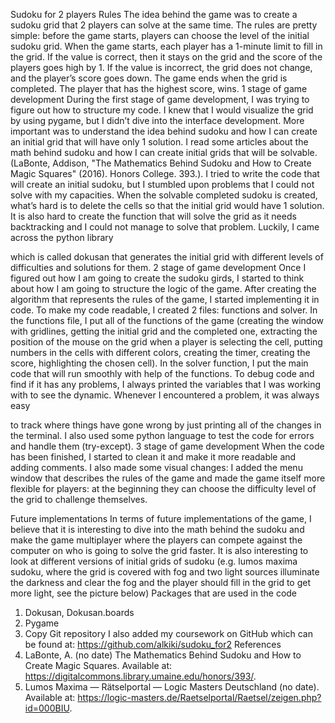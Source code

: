Sudoku for 2 players Rules
The idea behind the game was to create a sudoku grid that 2 players can solve at the same time. The rules are pretty simple: before the game starts, players can choose the level of the initial sudoku grid. When the game starts, each player has a 1-minute limit to fill in the grid. If the value is correct, then it stays on the grid and the score of the players goes high by 1. If the value is incorrect, the grid does not change, and the player’s score goes down. The game ends when the grid is completed. The player that has the highest score, wins.
1 stage of game development
During the first stage of game development, I was trying to figure out how to structure my code. I knew that I would visualize the grid by using pygame, but I didn’t dive into the interface development. More important was to understand the idea behind sudoku and how I can create an initial grid that will have only 1 solution. I read some articles about the math behind sudoku and how I can create initial grids that will be solvable. (LaBonte, Addison, "The Mathematics Behind Sudoku and How to Create Magic Squares" (2016). Honors College. 393.). I tried to write the code that will create an initial sudoku, but I stumbled
upon problems that I could not solve with my capacities. When the solvable completed sudoku is created, what’s hard is to delete the cells so that the initial grid would have 1 solution. It is also hard to create the function that will solve the grid as it needs backtracking and I could not manage to solve that problem. Luckily, I came across the python library
 
  which is called dokusan that generates the initial grid with different levels of difficulties and solutions for them.
2 stage of game development
Once I figured out how I am going to create the sudoku girds, I started to think about how I am going to structure the logic of the game.
After creating the algorithm that represents the rules of the game, I started implementing it in code. To make my code readable, I created 2 files: functions and solver. In the functions file, I put all of the functions of the game (creating the window with gridlines, getting the initial grid and the completed one, extracting the position of the mouse on the grid when a player is selecting the cell, putting numbers in the cells with different colors, creating the timer, creating the score, highlighting the chosen cell). In the solver function, I put the main code that will run smoothly with help of the functions.
To debug code and find if it has any problems, I always printed the variables that I was working with to see the dynamic. Whenever I encountered a problem, it was always easy

to track where things have gone wrong by just printing all of the changes in the terminal. I also used some python language to test the code for errors and handle them (try-except).
3 stage of game development
When the code has been finished, I started to clean it and make it more readable and adding comments. I also made some visual changes: I added the menu window that describes the rules of the game and made the game itself more flexible for players: at the beginning they can choose the difficulty level of the grid to challenge themselves.
   
Future implementations
In terms of future implementations of the game, I believe that it is interesting to dive into the math behind the sudoku and make the game multiplayer where the players can compete against the computer on who is going to solve the grid faster. It is also interesting to look at different versions of initial grids of sudoku (e.g. lumos maxima sudoku, where the grid is covered with fog and two light sources illuminate the darkness and clear the fog and the player should fill in the grid to get more light, see the picture below)
Packages that are used in the code
1. Dokusan, Dokusan.boards
2. Pygame
3. Copy
Git repository
I also added my coursework on GitHub which can be found at: https://github.com/alkiki/sudoku_for2
References
1. LaBonte, A. (no date) The Mathematics Behind Sudoku and How to Create Magic Squares. Available at: https://digitalcommons.library.umaine.edu/honors/393/.
2. Lumos Maxima — Rätselportal — Logic Masters Deutschland (no date). Available at: https://logic-masters.de/Raetselportal/Raetsel/zeigen.php?id=000BIU.

